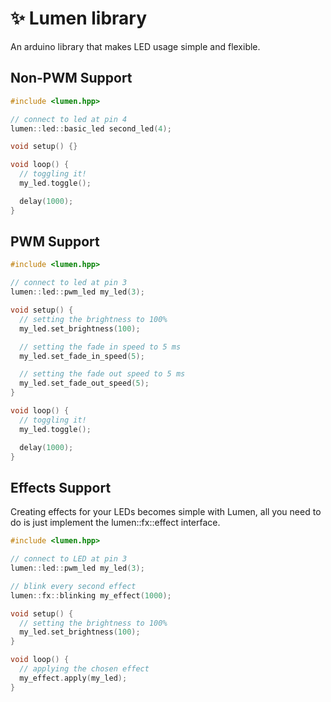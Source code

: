 # ✨ Lumen library
An arduino library that makes LED usage simple and flexible.

## Non-PWM Support
```cpp
#include <lumen.hpp>

// connect to led at pin 4
lumen::led::basic_led second_led(4);

void setup() {}

void loop() {
  // toggling it!
  my_led.toggle();

  delay(1000);
}
```

## PWM Support
```cpp
#include <lumen.hpp>

// connect to led at pin 3
lumen::led::pwm_led my_led(3);

void setup() {
  // setting the brightness to 100%
  my_led.set_brightness(100);

  // setting the fade in speed to 5 ms
  my_led.set_fade_in_speed(5);

  // setting the fade out speed to 5 ms
  my_led.set_fade_out_speed(5);
}

void loop() {
  // toggling it!
  my_led.toggle();

  delay(1000);
}
```

## Effects Support
Creating effects for your LEDs becomes simple with Lumen, all you need to do is just implement the lumen::fx::effect interface.
```cpp
#include <lumen.hpp>

// connect to LED at pin 3
lumen::led::pwm_led my_led(3);

// blink every second effect
lumen::fx::blinking my_effect(1000);

void setup() {
  // setting the brightness to 100%
  my_led.set_brightness(100);
}

void loop() {
  // applying the chosen effect
  my_effect.apply(my_led);
}
```